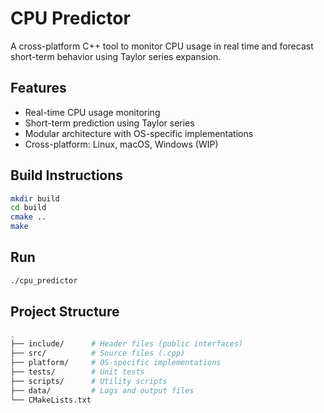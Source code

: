 # CPU Predictor

A cross-platform C++ tool to monitor CPU usage in real time and forecast short-term behavior using Taylor series expansion.

## Features

- Real-time CPU usage monitoring
- Short-term prediction using Taylor series
- Modular architecture with OS-specific implementations
- Cross-platform: Linux, macOS, Windows (WIP)

## Build Instructions

```bash
mkdir build
cd build
cmake ..
make
```

## Run

```bash
./cpu_predictor
```

## Project Structure

```bash
.
├── include/      # Header files (public interfaces)
├── src/          # Source files (.cpp)
├── platform/     # OS-specific implementations
├── tests/        # Unit tests
├── scripts/      # Utility scripts
├── data/         # Logs and output files
└── CMakeLists.txt
```
